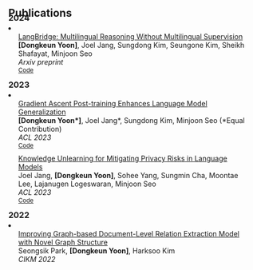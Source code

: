 <h2 id="publications" style="margin: 2px 0px -15px;">Publications</h2>

<h3 id="year" style="margin: 2px 0px ;">2024</h3>
<li>
<div class="pub-row">
  <div class="col-sm-9" style="position: relative;padding-right: 15px;padding-left: 20px;padding-bottom: 10px">
    <div class="title"><a href="https://arxiv.org/abs/2309.14556">LangBridge: Multilingual Reasoning Without Multilingual Supervision</a></div>
    <div class="author"><strong>[Dongkeun Yoon]</strong>, Joel Jang, Sungdong Kim, Seungone Kim, Sheikh Shafayat, Minjoon Seo </div>
    <div class="periodical"><em>Arxiv preprint</em></div>
    <div class="links">
      <a href="https://github.com/kaistAI/GAP" class="btn btn-sm z-depth-0" role="button" target="_blank" style="font-size:12px;">Code</a>
    </div>
  </div>
</div>
<h3 id="year" style="margin: 2px 0px ;">2023</h3>
<li>
<div class="pub-row">
  <div class="col-sm-9" style="position: relative;padding-right: 15px;padding-left: 20px;padding-bottom: 10px">
    <div class="title"><a href="https://arxiv.org/abs/2306.07052">Gradient Ascent Post-training Enhances Language Model Generalization</a></div>
    <div class="author"><strong>[Dongkeun Yoon*]</strong>, Joel Jang*, Sungdong Kim, Minjoon Seo (*Equal Contribution)</div>
    <div class="periodical"><em>ACL 2023</em></div>
    <div class="links">
      <a href="https://github.com/kaistAI/GAP" class="btn btn-sm z-depth-0" role="button" target="_blank" style="font-size:12px;">Code</a>
    </div>
  </div>
</div>
<div class="pub-row">
  <div class="col-sm-9" style="position: relative;padding-right: 15px;padding-left: 20px;padding-bottom: 10px">
    <div class="title"><a href="https://arxiv.org/abs/2210.01504">Knowledge Unlearning for Mitigating Privacy Risks in Language Models</a></div>
    <div class="author">Joel Jang, <strong>[Dongkeun Yoon]</strong>, Sohee Yang, Sungmin Cha, Moontae Lee, Lajanugen Logeswaran, Minjoon Seo</div>
    <div class="periodical"><em>ACL 2023</em></div>
    <div class="links">
      <a href="https://github.com/joeljang/knowledge-unlearning" class="btn btn-sm z-depth-0" role="button" target="_blank" style="font-size:12px;">Code</a>
    </div>
  </div>
</div>
</li>
<h3 id="year" style="margin: 2px 0px ;">2022</h3>
<li>
<div class="pub-row">
  <div class="col-sm-9" style="position: relative;padding-right: 15px;padding-left: 20px;padding-bottom: 10px">
    <div class="title"><a href="https://dl.acm.org/doi/abs/10.1145/3511808.3557615">Improving Graph-based Document-Level Relation Extraction Model with Novel Graph Structure</a></div>
    <div class="author">Seongsik Park, <strong>[Dongkeun Yoon]</strong>, Harksoo Kim</div>
    <div class="periodical"><em>CIKM 2022</em></div>
  </div>
</div>
</li>
<br>
